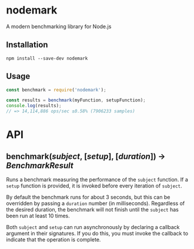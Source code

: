 # nodemark
A modern benchmarking library for Node.js

## Installation
```
npm install --save-dev nodemark
```

## Usage
```js
const benchmark = require('nodemark');

const results = benchmark(myFunction, setupFunction);
console.log(results);
// => 14,114,886 ops/sec ±0.58% (7906233 samples)
```

# API

## benchmark(*subject*, [*setup*], [*duration*]) -> *BenchmarkResult*

Runs a benchmark measuring the performance of the `subject` function. If a `setup` function is provided, it is invoked before every iteration of `subject`.

By default the benchmark runs for about 3 seconds, but this can be overridden by passing a `duration` number (in milliseconds). Regardless of the desired duration, the benchmark will not finish until the `subject` has been run at least 10 times.

Both `subject` and `setup` can run asynchronously by declaring a callback argument in their signatures. If you do this, you must invoke the callback to indicate that the operation is complete.
